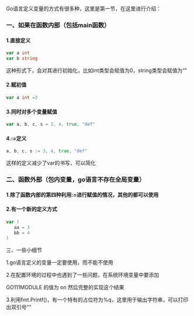 

Go语言定义变量的方式有很多种，这里是第一节，在这里进行介绍：

### 一、如果在函数内部（包括main函数）

#### 1.直接定义

```go
var a int
var b string
```

这种形式下，会对其进行初始化，比如int类型会赋值为0，string类型会赋值为“”

#### 2.赋初值

```go
var a int =3 
```

#### 3.同时对多个变量赋值

```go
var a, b, c, s = 3, 4, true, "def"
```

#### 4.:=定义

```go
a, b, c, s := 3, 4, true, "def"
```

这样的定义减少了var的书写，可以简化

### 二、函数外部（包内变量，go语言不存在全局变量）

#### 1.除了函数内部的第四种利用:=进行赋值的情况，其他的都可以使用

#### 2.有一个新的定义方式

```go
var (
   aa = 3
   bb = 4
)
```

三、一些小细节

1.go语言定义的变量一定要使用，而不能不使用

2.在配置环境的过程中也遇到了一些问题，在系统环境变量中要添加

GO111MODULE  的值为  on 然后完整的实现这个结果

3.利用fmt.Printf()，有一个特有的占位符为%q，这里用于输出字符串，可以打印出双引号“”
